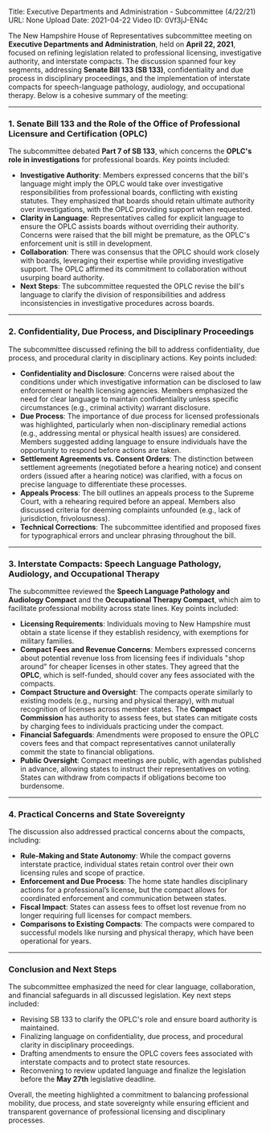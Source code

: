 Title: Executive Departments and Administration - Subcommittee (4/22/21)
URL: None
Upload Date: 2021-04-22
Video ID: 0Vf3jJ-EN4c

The New Hampshire House of Representatives subcommittee meeting on **Executive Departments and Administration**, held on **April 22, 2021**, focused on refining legislation related to professional licensing, investigative authority, and interstate compacts. The discussion spanned four key segments, addressing **Senate Bill 133 (SB 133)**, confidentiality and due process in disciplinary proceedings, and the implementation of interstate compacts for speech-language pathology, audiology, and occupational therapy. Below is a cohesive summary of the meeting:

---

### **1. Senate Bill 133 and the Role of the Office of Professional Licensure and Certification (OPLC)**
The subcommittee debated **Part 7 of SB 133**, which concerns the **OPLC's role in investigations** for professional boards. Key points included:
- **Investigative Authority**: Members expressed concerns that the bill's language might imply the OPLC would take over investigative responsibilities from professional boards, conflicting with existing statutes. They emphasized that boards should retain ultimate authority over investigations, with the OPLC providing support when requested.
- **Clarity in Language**: Representatives called for explicit language to ensure the OPLC assists boards without overriding their authority. Concerns were raised that the bill might be premature, as the OPLC's enforcement unit is still in development.
- **Collaboration**: There was consensus that the OPLC should work closely with boards, leveraging their expertise while providing investigative support. The OPLC affirmed its commitment to collaboration without usurping board authority.
- **Next Steps**: The subcommittee requested the OPLC revise the bill's language to clarify the division of responsibilities and address inconsistencies in investigative procedures across boards.

---

### **2. Confidentiality, Due Process, and Disciplinary Proceedings**
The subcommittee discussed refining the bill to address confidentiality, due process, and procedural clarity in disciplinary actions. Key points included:
- **Confidentiality and Disclosure**: Concerns were raised about the conditions under which investigative information can be disclosed to law enforcement or health licensing agencies. Members emphasized the need for clear language to maintain confidentiality unless specific circumstances (e.g., criminal activity) warrant disclosure.
- **Due Process**: The importance of due process for licensed professionals was highlighted, particularly when non-disciplinary remedial actions (e.g., addressing mental or physical health issues) are considered. Members suggested adding language to ensure individuals have the opportunity to respond before actions are taken.
- **Settlement Agreements vs. Consent Orders**: The distinction between settlement agreements (negotiated before a hearing notice) and consent orders (issued after a hearing notice) was clarified, with a focus on precise language to differentiate these processes.
- **Appeals Process**: The bill outlines an appeals process to the Supreme Court, with a rehearing required before an appeal. Members also discussed criteria for deeming complaints unfounded (e.g., lack of jurisdiction, frivolousness).
- **Technical Corrections**: The subcommittee identified and proposed fixes for typographical errors and unclear phrasing throughout the bill.

---

### **3. Interstate Compacts: Speech Language Pathology, Audiology, and Occupational Therapy**
The subcommittee reviewed the **Speech Language Pathology and Audiology Compact** and the **Occupational Therapy Compact**, which aim to facilitate professional mobility across state lines. Key points included:
- **Licensing Requirements**: Individuals moving to New Hampshire must obtain a state license if they establish residency, with exemptions for military families.
- **Compact Fees and Revenue Concerns**: Members expressed concerns about potential revenue loss from licensing fees if individuals "shop around" for cheaper licenses in other states. They agreed that the **OPLC**, which is self-funded, should cover any fees associated with the compacts.
- **Compact Structure and Oversight**: The compacts operate similarly to existing models (e.g., nursing and physical therapy), with mutual recognition of licenses across member states. The **Compact Commission** has authority to assess fees, but states can mitigate costs by charging fees to individuals practicing under the compact.
- **Financial Safeguards**: Amendments were proposed to ensure the OPLC covers fees and that compact representatives cannot unilaterally commit the state to financial obligations.
- **Public Oversight**: Compact meetings are public, with agendas published in advance, allowing states to instruct their representatives on voting. States can withdraw from compacts if obligations become too burdensome.

---

### **4. Practical Concerns and State Sovereignty**
The discussion also addressed practical concerns about the compacts, including:
- **Rule-Making and State Autonomy**: While the compact governs interstate practice, individual states retain control over their own licensing rules and scope of practice.
- **Enforcement and Due Process**: The home state handles disciplinary actions for a professional’s license, but the compact allows for coordinated enforcement and communication between states.
- **Fiscal Impact**: States can assess fees to offset lost revenue from no longer requiring full licenses for compact members.
- **Comparisons to Existing Compacts**: The compacts were compared to successful models like nursing and physical therapy, which have been operational for years.

---

### **Conclusion and Next Steps**
The subcommittee emphasized the need for clear language, collaboration, and financial safeguards in all discussed legislation. Key next steps included:
- Revising SB 133 to clarify the OPLC's role and ensure board authority is maintained.
- Finalizing language on confidentiality, due process, and procedural clarity in disciplinary proceedings.
- Drafting amendments to ensure the OPLC covers fees associated with interstate compacts and to protect state resources.
- Reconvening to review updated language and finalize the legislation before the **May 27th** legislative deadline.

Overall, the meeting highlighted a commitment to balancing professional mobility, due process, and state sovereignty while ensuring efficient and transparent governance of professional licensing and disciplinary processes.